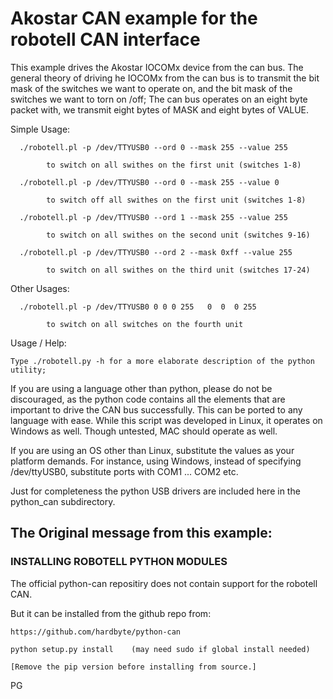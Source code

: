 # Akostar CAN example for the robotell CAN interface

  This example drives the Akostar IOCOMx device from the can bus. The general theory of driving he IOCOMx
from the can bus is to transmit the bit mask of the switches we want to operate on,
and the bit mask of the switches we want to torn on /off; The can bus operates on an eight byte
packet with, we transmit eight bytes of MASK and eight bytes of VALUE.

  Simple Usage:

      ./robotell.pl -p /dev/TTYUSB0 --ord 0 --mask 255 --value 255

            to switch on all swithes on the first unit (switches 1-8)

      ./robotell.pl -p /dev/TTYUSB0 --ord 0 --mask 255 --value 0

            to switch off all swithes on the first unit (switches 1-8)

      ./robotell.pl -p /dev/TTYUSB0 --ord 1 --mask 255 --value 255

            to switch on all swithes on the second unit (switches 9-16)

      ./robotell.pl -p /dev/TTYUSB0 --ord 2 --mask 0xff --value 255

            to switch on all swithes on the third unit (switches 17-24)

  Other Usages:

      ./robotell.pl -p /dev/TTYUSB0 0 0 0 255   0  0  0 255

            to switch on all switches on the fourth unit

  Usage / Help:

    Type ./robotell.py -h for a more elaborate description of the python utility;


  If you are using a language other than python, please do not be discouraged, as
the python code contains all the elements that are important to drive the
CAN bus successfully. This can be ported to any language with ease. While this script was
developed in Linux, it operates on Windows as well. Though untested, MAC should operate as well.

 If you are using an OS other than Linux, substitute the values as your platform
 demands. For instance, using Windows, instead of specifying /dev/ttyUSB0,
substitute ports with COM1 ... COM2 etc.

 Just for completeness the python USB drivers are included here in the python_can
subdirectory.


## The Original message from this example:

### INSTALLING ROBOTELL PYTHON MODULES

  The official python-can repositiry does not contain support for the robotell CAN.

But it can be installed from the github repo from:

    https://github.com/hardbyte/python-can

    python setup.py install    (may need sudo if global install needed)

    [Remove the pip version before installing from source.]

PG
